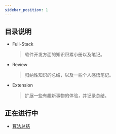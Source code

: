 ```yaml
---
sidebar_position: 1
---
```


## 目录说明
- Full-Stack
    > 软件开发方面的知识积累小册以及笔记。
- Review
    > 归纳性知识的总结，以及一些个人感悟笔记。
- Extension
    > 扩展一些有趣新事物的体验，并记录总结。

## 正在进行中

- [算法总结](./fullstack/Algorithms/AlgorithmsReview)